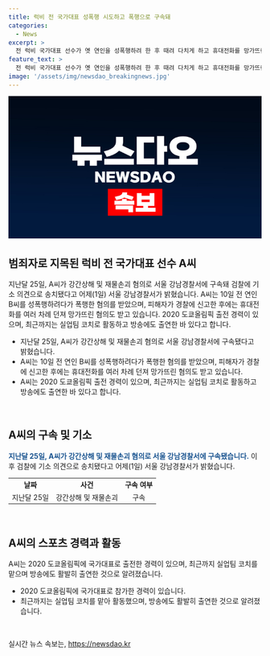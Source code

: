 ```yaml
---
title: 럭비 전 국가대표 성폭행 시도하고 폭행으로 구속돼
categories:
  - News
excerpt: >
  전 럭비 국가대표 선수가 옛 연인을 성폭행하려 한 후 때려 다치게 하고 휴대전화를 망가뜨린 혐의로 구속됐습니다. A씨는 2020 도쿄올림픽에 국가대표로 참가한 뒤 실업팀 코치로 활동했으나 이번 사건으로 충격을 받고 있습니다.
feature_text: >
  전 럭비 국가대표 선수가 옛 연인을 성폭행하려 한 후 때려 다치게 하고 휴대전화를 망가뜨린 혐의로 구속됐습니다. A씨는 2020 도쿄올림픽에 국가대표로 참가한 뒤 실업팀 코치로 활동했으나 이번 사건으로 충격을 받고 있습니다.
image: '/assets/img/newsdao_breakingnews.jpg'
---
```


<p><img src="/assets/img/newsdao_breakingnews.jpg" alt="flaretime 속보" /></p>

<h2 data-ke-size="size26">범죄자로 지목된 럭비 전 국가대표 선수 A씨</h2>

<p data-ke-size="size16">지난달 25일, A씨가 강간상해 및 재물손괴 혐의로 서울 강남경찰서에 구속돼 검찰에 기소 의견으로 송치됐다고  어제(1일) 서울 강남경찰서가 밝혔습니다. A씨는 10일 전 연인 B씨를 성폭행하려다가 폭행한 혐의를 받았으며, 피해자가 경찰에 신고한 후에는 휴대전화를 여러 차례 던져 망가뜨린 혐의도 받고 있습니다. 2020 도쿄올림픽 출전 경력이 있으며, 최근까지는 실업팀 코치로 활동하고 방송에도 출연한 바 있다고 합니다.</p>

<ul>
  <li>지난달 25일, A씨가 강간상해 및 재물손괴 혐의로 서울 강남경찰서에 구속됐다고 밝혔습니다.</li>
  <li>A씨는 10일 전 연인 B씨를 성폭행하려다가 폭행한 혐의를 받았으며, 피해자가 경찰에 신고한 후에는 휴대전화를 여러 차례 던져 망가뜨린 혐의도 받고 있습니다.</li>
  <li>A씨는 2020 도쿄올림픽 출전 경력이 있으며, 최근까지는 실업팀 코치로 활동하고 방송에도 출연한 바 있다고 합니다.</li>
</ul>

<p data-ke-size="size16">&nbsp;</p>

<h2 data-ke-size="size26">A씨의 구속 및 기소</h2>

<p data-ke-size="size16"><b><span style="color: #1a5490;">지난달 25일, A씨가 강간상해 및 재물손괴 혐의로 서울 강남경찰서에 구속됐습니다.</span></b> 이후 검찰에 기소 의견으로 송치됐다고 어제(1일) 서울 강남경찰서가 밝혔습니다.</p>

<table>
  <tbody>
    <tr>
      <td style="text-align: center; height: 17px;"><b>날짜</b></td>
      <td style="text-align: center; height: 17px;"><b>사건</b></td>
      <td style="text-align: center; height: 17px;"><b>구속 여부</b></td>
    </tr>
    <tr>
      <td style="text-align: center; height: 17px;">지난달 25일</td>
      <td style="text-align: center; height: 17px;">강간상해 및 재물손괴</td>
      <td style="text-align: center; height: 17px;">구속</td>
    </tr>
  </tbody>
</table>

<p data-ke-size="size16">&nbsp;</p>

<h2 data-ke-size="size26">A씨의 스포츠 경력과 활동</h2>

<p data-ke-size="size16">A씨는 2020 도쿄올림픽에 국가대표로 출전한 경력이 있으며, 최근까지 실업팀 코치를 맡으며 방송에도 활발히 출연한 것으로 알려졌습니다.</p>

<ul>
  <li>2020 도쿄올림픽에 국가대표로 참가한 경력이 있습니다.</li>
  <li>최근까지는 실업팀 코치를 맡아 활동했으며, 방송에도 활발히 출연한 것으로 알려졌습니다.</li>
</ul>

<p data-ke-size="size16">&nbsp;</p>
실시간 뉴스 속보는, <a href="https://newsdao.kr" rel="dofollow">https://newsdao.kr</a>


